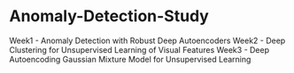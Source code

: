 # Anomaly-Detection-Study


Week1 - Anomaly Detection with Robust Deep Autoencoders
Week2 - Deep Clustering for Unsupervised Learning of Visual Features
Week3 - Deep Autoencoding Gaussian Mixture Model for Unsupervised Learning
